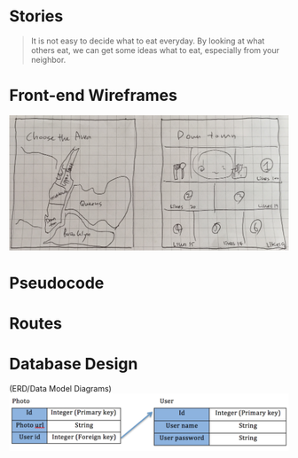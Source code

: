 # Stories

> It is not easy to decide what to eat everyday. 
>By looking at what others eat, 
>we can get some ideas what to eat, especially from your neighbor.

# Front-end Wireframes
![Wire Frame](/pictures/wire.JPG)

# Pseudocode

# Routes

# Database Design 
(ERD/Data Model Diagrams)
![ERD](/pictures/erd.png)
